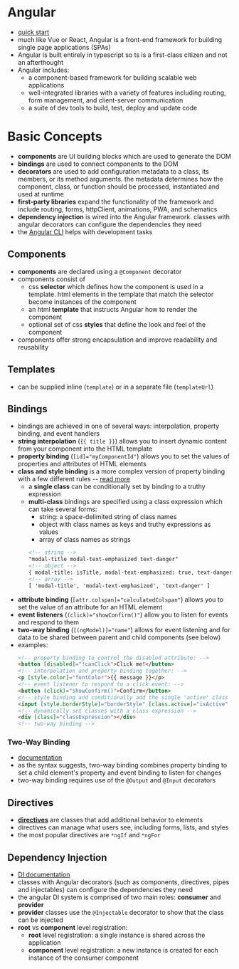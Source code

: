 # Angular
* [quick start](https://angular.io/guide/what-is-angular)
* much like Vue or React, Angular is a front-end framework for building single page applications (SPAs)
* Angular is built entirely in typescript so ts is a first-class citizen and not an afterthought
* Angular includes:
	* a component-based framework for building scalable web applications
	* well-integrated libraries with a variety of features including routing, form management, and client-server communication
	* a suite of dev tools to build, test, deploy and update code

# Basic Concepts
* **components** are UI building blocks which are used to generate the DOM
* **bindings** are used to connect components to the DOM
* **decorators** are used to add configuration metadata to a class, its members, or its method arguments. the metadata determines how the component, class, or function should be processed, instantiated and used at runtime
* **first-party libraries** expand the functionality of the framework and include routing, forms, httpClient, animations, PWA, and schematics
* **dependency injection** is wired into the Angular framework. classes with angular decorators can configure the dependencies they need
* the [Angular CLI](https://angular.io/cli) helps with development tasks

## Components
* **components** are declared using a `@Component` decorator
* components consist of
	* css **selector** which defines how the component is used in a template. html elements in the template that match the selector become instances of the component
	* an html **template** that instructs Angular how to render the component
	* optional set of css **styles** that define the look and feel of the component
* components offer strong encapsulation and improve readability and reusability

## Templates
* can be supplied inline (`template`) or in a separate file (`templateUrl`)

## Bindings
* bindings are achieved in one of several ways: interpolation, property binding, and event handlers
* **string interpolation** (`{{ title }}`) allows you to insert dynamic content from your component into the HTML template
* **property binding** (`[id]="myComponentId"`) allows you to set the values of properties and attributes of HTML elements
* **class and style binding** is a more complex version of property binding with a few different rules -- [read more](https://angular.io/guide/class-binding)
	* a **single class** can be conditionally set by binding to a truthy expression
	* **multi-class** bindings are specified using a class expression which can take several forms:
		* string: a space-delimited string of class names
		* object with class names as keys and truthy expressions as values
		* array of class names as strings
		```html
		<!-- string -->
		"modal-title modal-text-emphasized text-danger"
		<!-- object -->
		{ modal-title: isTitle, modal-text-emphasized: true, text-danger: hasError }
		<!-- array -->
		[ 'modal-title', 'modal-text-emphasized', 'text-danger' ]
		```
* **attribute binding** (`[attr.colspan]="calculatedColspan"`) allows you to set the value of an attribute for an HTML element
* **event listeners** (`(click)="showConfirm()"`) allow you to listen for events and respond to them
* **two-way binding** (`[(ngModel)]="name"`) allows for event listening and for data to be shared between parent and child components (see below)
* examples:
	```html
	<!-- property binding to control the disabled attribute: -->
	<button [disabled]="!canClick">Click me!</button>
	<!-- interpolation and property binding together: -->
	<p [style.color]="fontColor">{{ message }}</p>
	<!-- event listener to respond to a click event: -->
	<button (click)="showConfirm()">Confirm</button>
	<!-- style binding and conditionally add the single 'active' class -->
	<input [style.borderStyle]="borderStyle" [class.active]="isActive" />
	<!-- dynamically set classes with a class expression -->
	<div [class]="classExpression"></div>
	<!-- two-way binding -->
	```

### Two-Way Binding
* [documentation](https://angular.io/guide/two-way-binding)
* as the syntax suggests, two-way binding combines property binding to set a child element's property and event binding to listen for changes
* two-way binding requires use of the `@Output` and `@Input` decorators

## Directives
* [**directives**](https://angular.io/guide/built-in-directives) are classes that add additional behavior to elements
* directives can manage what users see, including forms, lists, and styles
* the most popular directives are `*ngIf` and `*ngFor`


## Dependency Injection
* [DI documentation](https://angular.io/guide/dependency-injection)
* classes with Angular decorators (such as components, directives, pipes and injectables) can configure the dependencies they need
* the angular DI system is comprised of two main roles: **consumer** and **provider**
* **provider** classes use the `@Injectable` decorator to show that the class can be injected
* **root** vs **component** level registration: 
	* **root** level registration: a single instance is shared across the application
	* **component** level registration: a new instance is created for each instance of the consumer component


